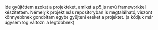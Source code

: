 Ide gyűjtöttem azokat a projekteket, amiket a p5.js nevű frameworkkel készítettem.
Némelyik projekt más repositoryban is megtalálható, viszont könnyebbnek gondoltam egybe gyűjteni ezeket a projektet. (a kódjuk már úgysem fog változni a legtöbbnek)